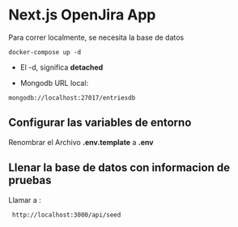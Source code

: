# Next.js OpenJira App

Para correr localmente, se necesita la base de datos

```
docker-compose up -d
```

- El -d, significa **detached**

- Mongodb URL local:

```
mongodb://localhost:27017/entriesdb
```

## Configurar las variables de entorno

Renombrar el Archivo **.env.template** a **.env**

## Llenar la base de datos con informacion de pruebas

Llamar a :

```
 http://localhost:3000/api/seed
```
